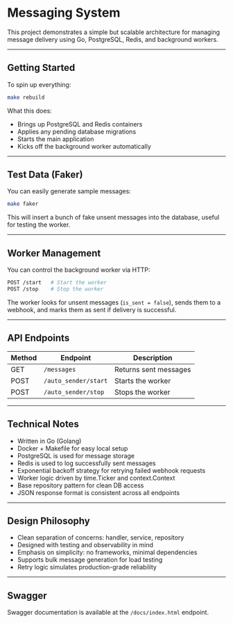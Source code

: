 # Messaging System 

This project demonstrates a simple but scalable architecture for managing message delivery using Go, PostgreSQL, Redis, and background workers.

---

## Getting Started

To spin up everything:

```bash
make rebuild
```

What this does:

* Brings up PostgreSQL and Redis containers
* Applies any pending database migrations
* Starts the main application
* Kicks off the background worker automatically

---

## Test Data (Faker)

You can easily generate sample messages:

```bash
make faker
```

This will insert a bunch of fake unsent messages into the database, useful for testing the worker.

---

## Worker Management

You can control the background worker via HTTP:

```bash
POST /start   # Start the worker
POST /stop    # Stop the worker
```

The worker looks for unsent messages (`is_sent = false`), sends them to a webhook, and marks them as sent if delivery is successful.

---

## API Endpoints

| Method | Endpoint             | Description           |
| ------ |----------------------| --------------------- |
| GET    | `/messages`          | Returns sent messages |
| POST   | `/auto_sender/start` | Starts the worker     |
| POST   | `/auto_sender/stop`  | Stops the worker      |

---

## Technical Notes

* Written in Go (Golang)
* Docker + Makefile for easy local setup
* PostgreSQL is used for message storage
* Redis is used to log successfully sent messages
* Exponential backoff strategy for retrying failed webhook requests
* Worker logic driven by time.Ticker and context.Context
* Base repository pattern for clean DB access
* JSON response format is consistent across all endpoints

---

## Design Philosophy

* Clean separation of concerns: handler, service, repository
* Designed with testing and observability in mind
* Emphasis on simplicity: no frameworks, minimal dependencies
* Supports bulk message generation for load testing
* Retry logic simulates production-grade reliability

---

## Swagger

Swagger documentation is available at the `/docs/index.html` endpoint.

